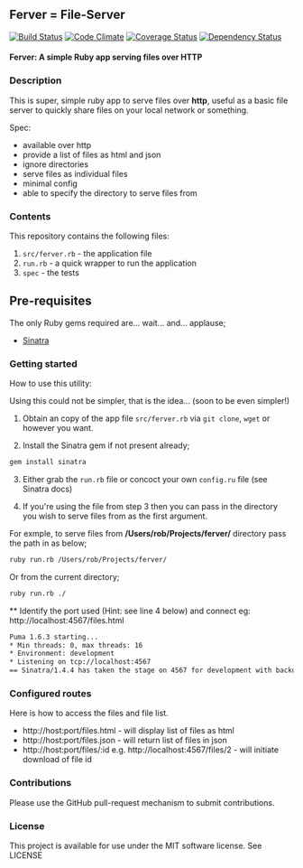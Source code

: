 ## Ferver = File-Server

[![Build Status](https://travis-ci.org/rob-murray/ferver.png?branch=master)](https://travis-ci.org/rob-murray/ferver) [![Code Climate](https://codeclimate.com/github/rob-murray/ferver.png)](https://codeclimate.com/github/rob-murray/ferver) [![Coverage Status](https://coveralls.io/repos/rob-murray/ferver/badge.png)](https://coveralls.io/r/rob-murray/ferver) [![Dependency Status](https://gemnasium.com/rob-murray/ferver.png)](https://gemnasium.com/rob-murray/ferver)

#### Ferver: A simple Ruby app serving files over HTTP

### Description

This is super, simple ruby app to serve files over **http**, useful as a basic file server to quickly share files on your local network or something.

Spec:

* available over http
* provide a list of files as html and json
* ignore directories
* serve files as individual files
* minimal config
* able to specify the directory to serve files from


### Contents

This repository contains the following files:

1. `src/ferver.rb` - the application file
2. `run.rb` - a quick wrapper to run the application
2. `spec` - the tests

## Pre-requisites

The only Ruby gems required are... wait... and... applause;

* [Sinatra](http://www.sinatrarb.com/)

### Getting started

How to use this utility:

Using this could not be simpler, that is the idea... (soon to be even simpler!)

1) Obtain an copy of the app file `src/ferver.rb` via `git clone`, `wget` or however you want.

2) Install the Sinatra gem if not present already;

```bash
gem install sinatra
```

3) Either grab the `run.rb` file or concoct your own `config.ru` file (see Sinatra docs)

4) If you're using the file from step 3 then you can pass in the directory you wish to serve files from as the first argument.

For exmple, to serve files from **/Users/rob/Projects/ferver/** directory pass the path in as below;

```bash
ruby run.rb /Users/rob/Projects/ferver/
```

Or from the current directory;

```bash
ruby run.rb ./
```


** Identify the port used (Hint: see line 4 below) and connect eg: http://localhost:4567/files.html

```bash
Puma 1.6.3 starting...
* Min threads: 0, max threads: 16
* Environment: development
* Listening on tcp://localhost:4567
== Sinatra/1.4.4 has taken the stage on 4567 for development with backup from Puma
```

### Configured routes

Here is how to access the files and file list.

* http://host:port/files.html - will display list of files as html
* http://host:port/files.json - will return list of files in json
* http://host:port/files/:id e.g. http://localhost:4567/files/2 - will initiate download of file id



### Contributions

Please use the GitHub pull-request mechanism to submit contributions.

### License

This project is available for use under the MIT software license.
See LICENSE